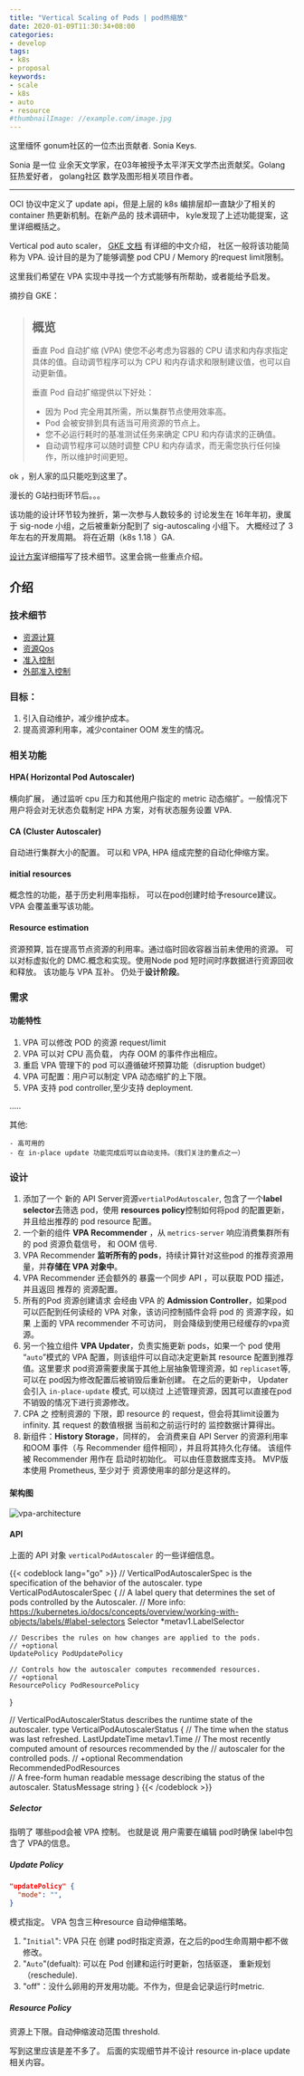 ```yaml
---
title: "Vertical Scaling of Pods | pod热缩放"
date: 2020-01-09T11:30:34+08:00
categories:
- develop
tags:
- k8s
- proposal
keywords:
- scale
- k8s
- auto
- resource
#thumbnailImage: //example.com/image.jpg
---
```


这里缅怀 gonum社区的一位杰出贡献者.  Sonia Keys. 

Sonia 是一位 业余天文学家，在03年被授予太平洋天文学杰出贡献奖。Golang 狂热爱好者， golang社区 数学及图形相关项目作者。

------------------------------------------------

OCI 协议中定义了 update api，但是上层的 k8s 编排层却一直缺少了相关的 container 热更新机制。在新产品的 技术调研中， kyle发现了上述功能提案，这里详细概括之。
<!--more-->
Vertical pod auto scaler， [GKE 文档](https://cloud.google.com/kubernetes-engine/docs/concepts/verticalpodautoscaler?hl=zh-cn) 有详细的中文介绍， 社区一般将该功能简称为 VPA.  设计目的是为了能够调整 pod CPU / Memory 的request limit限制。

这里我们希望在 VPA 实现中寻找一个方式能够有所帮助，或者能给予启发。

摘抄自 GKE：

> ## 概览
>
> 垂直 Pod 自动扩缩 (VPA) 使您不必考虑为容器的 CPU 请求和内存求指定具体的值。自动调节程序可以为 CPU 和内存请求和限制建议值，也可以自动更新值。
>
> 垂直 Pod 自动扩缩提供以下好处：
>
> - 因为 Pod 完全用其所需，所以集群节点使用效率高。
> - Pod 会被安排到具有适当可用资源的节点上。
> - 您不必运行耗时的基准测试任务来确定 CPU 和内存请求的正确值。
> - 自动调节程序可以随时调整 CPU 和内存请求，而无需您执行任何操作，所以维护时间更短。

ok ，别人家的瓜只能吃到这里了。

漫长的 G站扫街环节后。。。

该功能的设计环节较为挫折，第一次参与人数较多的 讨论发生在 16年年初，隶属于 sig-node 小组，之后被重新分配到了 sig-autoscaling 小组下。 大概经过了 3年左右的开发周期。 将在近期（k8s 1.18 ）GA.  

 [设计方案][1]详细描写了技术细节。这里会挑一些重点介绍。



## 介绍



### 技术细节

- [资源计算](https://kubernetes.io/docs/user-guide/compute-resources/)
- [资源Qos](https://github.com/kubernetes/community/blob/master/contributors/design-proposals/node/resource-qos.md)
- [准入控制](https://kubernetes.io/docs/admin/admission-controllers/)
- [外部准入控制](https://kubernetes.io/docs/admin/extensible-admission-controllers/#external-admission-webhooks)

### 目标：

1. 引入自动维护，减少维护成本。
2. 提高资源利用率，减少container OOM 发生的情况。



### 相关功能

#### HPA( Horizontal Pod Autoscaler)

横向扩展，  通过监听 cpu 压力和其他用户指定的 metric 动态缩扩。一般情况下 用户将会对无状态负载制定 HPA 方案，对有状态服务设置 VPA.

#### CA (Cluster Autoscaler)

自动进行集群大小的配置。 可以和 VPA, HPA 组成完整的自动化伸缩方案。

#### initial resources

概念性的功能，基于历史利用率指标， 可以在pod创建时给予resource建议。 VPA 会覆盖重写该功能。

#### Resource estimation 

资源预算, 旨在提高节点资源的利用率。通过临时回收容器当前未使用的资源。 可以对标虚拟化的 DMC.概念和实现。使用Node pod 短时间时序数据进行资源回收和释放。 该功能与 VPA 互补。 仍处于**设计阶段**。



### 需求

#### 功能特性

1. VPA 可以修改 POD 的资源 request/limit 
2. VPA 可以对 CPU 高负载， 内存 OOM 的事件作出相应。
3. 重启 VPA 管理下的 pod 可以遵循破坏预算功能（disruption budget）
4. VPA 可配置：用户可以制定 VPA 动态缩扩的上下限。
5. VPA 支持 pod controller,至少支持 deployment.

.....

其他:

	- 高可用的
	- 在 in-place update 功能完成后可以自动支持。（我们关注的重点之一）



###  设计

1. 添加了一个 新的 API Server资源`vertialPodAutoscaler`,  包含了一个**label selector**去筛选 pod，使用 **resources policy**控制如何将pod 的配置更新， 并且给出推荐的 pod resource 配置。
2. 一个新的组件 **VPA Recommender** ，从 `metrics-server` 响应消费集群所有的 pod 资源负载信号， 和 OOM 信号.
3. VPA Recommender **监听所有的 pods**，持续计算针对这些pod 的推荐资源用量，并**存储在 VPA 对象中**。
4. VPA Recommender 还会额外的 暴露一个同步 API ，可以获取 POD 描述， 并且返回 推荐的 资源配置。
5.  所有的Pod 资源创建请求 会经由 VPA 的 **Admission Controller**，如果pod 可以匹配到任何读经的 VPA 对象，该访问控制插件会将 pod 的 资源字段，如果 上面的 VPA recommender 不可访问， 则会降级到使用已经缓存的vpa资源。
6. 另一个独立组件 **VPA Updater**，负责实施更新 pods，如果一个 pod 使用 “`auto`”模式的 VPA 配置，则该组件可以自动决定更新其 resource 配置到推荐值。这里要求 pod资源需要隶属于其他上层抽象管理资源，如 `replicaset`等,可以在 pod因为修改配置后被销毁后重新创建。 在之后的更新中， Updater 会引入  `in-place-update` 模式, 可以绕过 上述管理资源，因其可以直接在pod不销毁的情况下进行资源修改。
7. CPA 之 控制资源的 下限，即 resource 的 request，但会将其limit设置为 infinity.  其 request 的数值根据 当前和之前运行时的 监控数据计算得出。
8. 新组件：**History Storage**，同样的， 会消费来自 API Server 的资源利用率和OOM 事件（与 Recommender  组件相同），并且将其持久化存储。  该组件被 Recommender 用作在 启动时初始化。 可以由任意数据库支持。 MVP版本使用 Prometheus, 至少对于 资源使用率的部分是这样的。

#### 架构图

![vpa-architecture](http://qiniu.heyuhua.com/blog/post/vpa-architecture.png)



[1]: https://github.com/kubernetes/community/blob/master/contributors/design-proposals/autoscaling/vertical-pod-autoscaler.md	"设计实现方案"



#### API

上面的 API  对象 `verticalPodAutoscaler`  的一些详细信息。



{{< codeblock lang="go" >}}
// VerticalPodAutoscalerSpec is the specification of the behavior of the autoscaler.
type VerticalPodAutoscalerSpec {
	// A label query that determines the set of pods controlled by the Autoscaler.
	// More info: https://kubernetes.io/docs/concepts/overview/working-with-objects/labels/#label-selectors
	Selector *metav1.LabelSelector

	// Describes the rules on how changes are applied to the pods.
	// +optional
	UpdatePolicy PodUpdatePolicy
	
	// Controls how the autoscaler computes recommended resources.
	// +optional
	ResourcePolicy PodResourcePolicy
}

// VerticalPodAutoscalerStatus describes the runtime state of the autoscaler.
type VerticalPodAutoscalerStatus {
	// The time when the status was last refreshed.
	LastUpdateTime metav1.Time
	// The most recently computed amount of resources recommended by the
	// autoscaler for the controlled pods.
	// +optional
	Recommendation RecommendedPodResources	
	// A free-form human readable message describing the status of the autoscaler.
	StatusMessage string
}
{{< /codeblock >}}

##### Selector

指明了 哪些pod会被 VPA 控制。 也就是说 用户需要在编辑 pod时确保 label中包含了 VPA的信息。

##### Update Policy

```json
"updatePolicy" {
  "mode": "",
}				
```

模式指定。 VPA 包含三种resource 自动伸缩策略。

1. "`Initial`": VPA 只在 创建 pod时指定资源，在之后的pod生命周期中都不做修改。
2. "`Auto`"(defualt): 可以在 Pod 创建和运行时更新，包括驱逐， 重新规划（reschedule).
3. "off"：没什么卵用的开发用功能。不作为，但是会记录运行时metric.

##### Resource Policy

资源上下限。自动伸缩波动范围 threshold.


写到这里应该是差不多了。 后面的实现细节并不设计 resource in-place update 相关内容。
